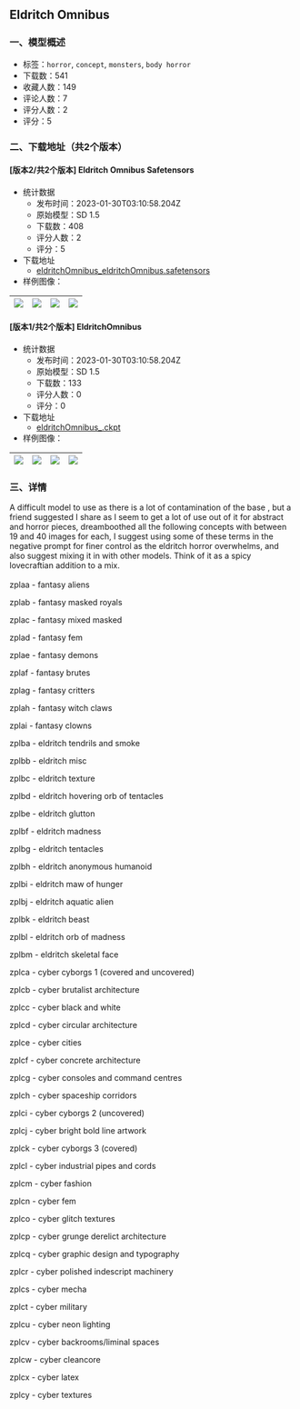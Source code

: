 ## Eldritch Omnibus
### 一、模型概述

- 标签：`horror`, `concept`, `monsters`, `body horror`
- 下载数：541
- 收藏人数：149
- 评论人数：7
- 评分人数：2
- 评分：5

### 二、下载地址（共2个版本）

#### [版本2/共2个版本] Eldritch Omnibus Safetensors

- 统计数据
  - 发布时间：2023-01-30T03:10:58.204Z
  - 原始模型：SD 1.5
  - 下载数：408
  - 评分人数：2
  - 评分：5
- 下载地址
  - [eldritchOmnibus_eldritchOmnibus.safetensors](https://civitai.com/api/download/models/6726)
- 样例图像：

| <img src="https://image.civitai.com/xG1nkqKTMzGDvpLrqFT7WA/0f521bb6-9500-4b2d-017c-bac2fcc91300/width=450/61252.jpeg" /> | <img src="https://image.civitai.com/xG1nkqKTMzGDvpLrqFT7WA/3c7027c6-1ed0-49ce-2d4b-64cb42e28000/width=450/61251.jpeg" /> | <img src="https://image.civitai.com/xG1nkqKTMzGDvpLrqFT7WA/f13dd493-dcab-4701-3154-ed94390bc000/width=450/61250.jpeg" /> | <img src="https://image.civitai.com/xG1nkqKTMzGDvpLrqFT7WA/de4bb674-4e4c-4524-d335-54b898001c00/width=450/61249.jpeg" /> |
| ---- | ---- | ---- | ---- |

#### [版本1/共2个版本] EldritchOmnibus

- 统计数据
  - 发布时间：2023-01-30T03:10:58.204Z
  - 原始模型：SD 1.5
  - 下载数：133
  - 评分人数：0
  - 评分：0
- 下载地址
  - [eldritchOmnibus_.ckpt](https://civitai.com/api/download/models/6167)
- 样例图像：

| <img src="https://image.civitai.com/xG1nkqKTMzGDvpLrqFT7WA/c0e3ea83-ba5d-4934-ee8b-19af848bd400/width=450/53845.jpeg" /> | <img src="https://image.civitai.com/xG1nkqKTMzGDvpLrqFT7WA/d9d0d37a-96c5-4498-53ab-cfba58728700/width=450/53854.jpeg" /> | <img src="https://image.civitai.com/xG1nkqKTMzGDvpLrqFT7WA/a1911266-b179-4efe-6bcd-d5d83fe64d00/width=450/53853.jpeg" /> | <img src="https://image.civitai.com/xG1nkqKTMzGDvpLrqFT7WA/f4cdb94e-f49c-4635-cd53-fae65410a400/width=450/53852.jpeg" /> |
| ---- | ---- | ---- | ---- |


### 三、详情
<p>A difficult model to use as there is a lot of contamination of the base , but a friend suggested I share as I seem to get a lot of use out of it for abstract and horror pieces, dreamboothed all the following concepts with between 19 and 40 images for each, I suggest using some of these terms in the negative prompt for finer control as the eldritch horror overwhelms, and also suggest mixing it in with other models. Think of it as a spicy lovecraftian addition to a mix.<br /><br />zplaa - fantasy aliens</p><p>zplab - fantasy masked royals</p><p>zplac - fantasy mixed masked</p><p>zplad - fantasy fem</p><p>zplae - fantasy demons</p><p>zplaf - fantasy brutes</p><p>zplag - fantasy critters</p><p>zplah - fantasy witch claws</p><p>zplai - fantasy clowns</p><p>zplba - eldritch tendrils and smoke</p><p>zplbb - eldritch misc</p><p>zplbc - eldritch texture</p><p>zplbd - eldritch hovering orb of tentacles</p><p>zplbe - eldritch glutton</p><p>zplbf - eldritch madness</p><p>zplbg - eldritch tentacles</p><p>zplbh - eldritch anonymous humanoid</p><p>zplbi - eldritch maw of hunger</p><p>zplbj - eldritch aquatic alien</p><p>zplbk - eldritch beast</p><p>zplbl - eldritch orb of madness</p><p>zplbm - eldritch skeletal face</p><p>zplca - cyber cyborgs 1 (covered and uncovered)</p><p>zplcb - cyber brutalist architecture</p><p>zplcc - cyber black and white</p><p>zplcd - cyber circular architecture</p><p>zplce - cyber cities</p><p>zplcf - cyber concrete architecture</p><p>zplcg - cyber consoles and command centres</p><p>zplch - cyber spaceship corridors</p><p>zplci - cyber cyborgs 2 (uncovered)</p><p>zplcj - cyber bright bold line artwork</p><p>zplck - cyber cyborgs 3 (covered)</p><p>zplcl - cyber industrial pipes and cords</p><p>zplcm - cyber fashion</p><p>zplcn - cyber fem</p><p>zplco - cyber glitch textures</p><p>zplcp - cyber grunge derelict architecture</p><p>zplcq - cyber graphic design and typography</p><p>zplcr - cyber polished indescript machinery </p><p>zplcs - cyber mecha</p><p>zplct - cyber military</p><p>zplcu - cyber neon lighting</p><p>zplcv - cyber backrooms/liminal spaces</p><p>zplcw - cyber cleancore</p><p>zplcx - cyber latex</p><p>zplcy - cyber textures</p><p></p>